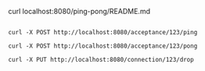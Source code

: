 curl localhost:8080/ping-pong/README.md
```

curl -X POST http://localhost:8080/acceptance/123/ping

curl -X POST http://localhost:8080/acceptance/123/pong

curl -X PUT http://localhost:8080/connection/123/drop
